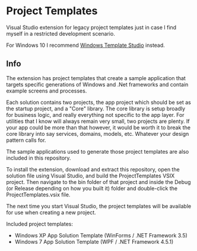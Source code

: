 Project Templates
==========================

Visual Studio extension for legacy project templates just in case I find myself in a restricted development scenario.

For Windows 10 I recommend [Windows Template Studio](https://marketplace.visualstudio.com/items?itemName=WASTeamAccount.WindowsTemplateStudio) instead.

Info
----
The extension has project templates that create a sample application that targets specific generations of Windows and .Net frameworks and contain example screens and processes.

Each solution contains two projects, the app project which should be set as the startup project, and a "Core" library. The core library is setup broadly for business logic, and really everything not specific to the app layer. For utilities that I know will always remain very small, two projects are plenty. If your app could be more than that however, it would be worth it to break the core library into say services, domains, models, etc. Whatever your design pattern calls for.

The sample applications used to generate those project templates are also included in this repository.

To install the extension, download and extract this repository, open the solution file using Visual Studio, and build the ProjectTemplates VSIX project. Then navigate to the bin folder of that project and inside the Debug (or Release depending on how you built it) folder and double-click the ProjectTemplates.vsix file.

The next time you start Visual Studio, the project templates will be available for use when creating a new project.

Included project templates:

  - Windows XP App Solution Template (WinForms / .NET Framework 3.5)
  - Windows 7 App Solution Template (WPF / .NET Framework 4.5.1)
